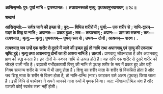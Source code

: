  **आसिसृप्सो: पुर: पुर्या नाभि** **-** **द्वारमपानत: ।** **तत्रापानस्ततो मृत्यु: पृथक्त्वमुभयाश्रयम् ॥ २८॥** 

**शब्दार्थ** 

**आसिसृप्सो:—** **सर्वत्र जाने की इच्छा से** **; पुर:—** **विभिन्न शरीरों में** **; पुर्या:—** **एक शरीर से** **; नाभि-द्वारम्—** **उदर के छिद्र या नाभि** **;** **अपानत:—** **प्रकट हुआ** **; तत्र—** **तत्पश्चात्** **; अपान:—** **प्राण का रुकना** **; तत:—** **तत्पश्चात्** **; मृत्यु:—** **मृत्यु** **; पृथक्त्वम्—** **पृथक् रूप** **से** **; उभय—** **दोनों** **; आश्रयम्—** **शरण।** **.** 

**तत्पश्चात् जब उन्हें एक शरीर से दूसरे में जाने की इच्छा हुई तो नाभि तथा अपानवायु एवं** **मृत्यु की एकसाथ सृष्टि हुई। मृत्यु तथा अपानवायु दोनों का ही आश्रय नाभि है।** **तात्पर्य :** प्राणवायु जीवनदाता है और अपानवायु प्राण को रुद्ध करता है। इन दोनों के कश्पन नाभि से उत्पन्न होते हैं। यह नाभि एक शरीर से दूसरे शरीर को जोडऩे वाली गाँठ है। ब्रह्माजी गर्भोदकशायी विष्णु की नाभि से पृथक् शरीर के रूप में प्रकट हुए और यही नियम सामान्य शरीर के जन्म में भी लागू होता है। शिशु का शरीर माता के शरीर से विकसित होता है और जब शिशु माता के शरीर से विलग होता है, तो नाभि-ग्रन्थि (नारा) काटकर उसे अलग (पृथक्) किया जाता है। इसी विधि से परमेश्वर ने अपने आपको नाना रूपों में पृथक् किया। अत: जीवात्माएँ भिन्न अंश हैं और उसकी कोई स्वतंत्र सत्ता नहीं होती। 